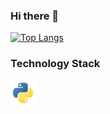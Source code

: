 ### Hi there 👋
[![Top Langs](https://github-readme-stats.vercel.app/api/top-langs/?username=ohiliazov&layout=compact&theme=vision-friendly-dark)](https://github.com/anuraghazra/github-readme-stats)

### Technology Stack

<p>
<img src="https://github.com/devicons/devicon/blob/master/icons/python/python-original.svg" title="Python" **alt="Python" width="40" height="40"/>&nbsp;
</p>

<!--
**ohiliazov/ohiliazov** is a ✨ _special_ ✨ repository because its `README.md` (this file) appears on your GitHub profile.

Here are some ideas to get you started:

- 🔭 I’m currently working on ...
- 🌱 I’m currently learning ...
- 👯 I’m looking to collaborate on ...
- 🤔 I’m looking for help with ...
- 💬 Ask me about ...
- 📫 How to reach me: ...
- 😄 Pronouns: ...
- ⚡ Fun fact: ...
-->

